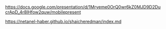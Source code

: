 https://docs.google.com/presentation/d/1Mryeme0OrQ0wr6kZ0MJD9D2DucrApD_4r8lHfow2quw/mobilepresent

https://netanel-haber.github.io/shaicheredman/index.md